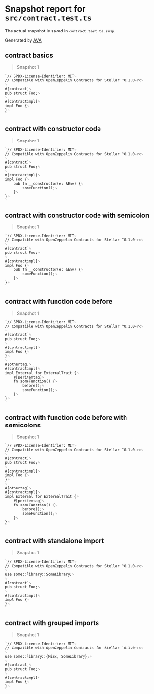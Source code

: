 # Snapshot report for `src/contract.test.ts`

The actual snapshot is saved in `contract.test.ts.snap`.

Generated by [AVA](https://avajs.dev).

## contract basics

> Snapshot 1

    `// SPDX-License-Identifier: MIT␊
    // Compatible with OpenZeppelin Contracts for Stellar ^0.1.0-rc␊
    ␊
    #[contract]␊
    pub struct Foo;␊
    ␊
    #[contractimpl]␊
    impl Foo {␊
    }␊
    `

## contract with constructor code

> Snapshot 1

    `// SPDX-License-Identifier: MIT␊
    // Compatible with OpenZeppelin Contracts for Stellar ^0.1.0-rc␊
    ␊
    #[contract]␊
    pub struct Foo;␊
    ␊
    #[contractimpl]␊
    impl Foo {␊
        pub fn __constructor(e: &Env) {␊
            someFunction();␊
        }␊
    }␊
    `

## contract with constructor code with semicolon

> Snapshot 1

    `// SPDX-License-Identifier: MIT␊
    // Compatible with OpenZeppelin Contracts for Stellar ^0.1.0-rc␊
    ␊
    #[contract]␊
    pub struct Foo;␊
    ␊
    #[contractimpl]␊
    impl Foo {␊
        pub fn __constructor(e: &Env) {␊
            someFunction();␊
        }␊
    }␊
    `

## contract with function code before

> Snapshot 1

    `// SPDX-License-Identifier: MIT␊
    // Compatible with OpenZeppelin Contracts for Stellar ^0.1.0-rc␊
    ␊
    #[contract]␊
    pub struct Foo;␊
    ␊
    #[contractimpl]␊
    impl Foo {␊
    }␊
    ␊
    #[othertag]␊
    #[contractimpl]␊
    impl External for ExternalTrait {␊
        #[peritemtag]␊
        fn someFunction() {␊
            before();␊
            someFunction();␊
        }␊
    }␊
    `

## contract with function code before with semicolons

> Snapshot 1

    `// SPDX-License-Identifier: MIT␊
    // Compatible with OpenZeppelin Contracts for Stellar ^0.1.0-rc␊
    ␊
    #[contract]␊
    pub struct Foo;␊
    ␊
    #[contractimpl]␊
    impl Foo {␊
    }␊
    ␊
    #[othertag]␊
    #[contractimpl]␊
    impl External for ExternalTrait {␊
        #[peritemtag]␊
        fn someFunction() {␊
            before();␊
            someFunction();␊
        }␊
    }␊
    `

## contract with standalone import

> Snapshot 1

    `// SPDX-License-Identifier: MIT␊
    // Compatible with OpenZeppelin Contracts for Stellar ^0.1.0-rc␊
    ␊
    use some::library::SomeLibrary;␊
    ␊
    #[contract]␊
    pub struct Foo;␊
    ␊
    #[contractimpl]␊
    impl Foo {␊
    }␊
    `

## contract with grouped imports

> Snapshot 1

    `// SPDX-License-Identifier: MIT␊
    // Compatible with OpenZeppelin Contracts for Stellar ^0.1.0-rc␊
    ␊
    use some::library::{Misc, SomeLibrary};␊
    ␊
    #[contract]␊
    pub struct Foo;␊
    ␊
    #[contractimpl]␊
    impl Foo {␊
    }␊
    `

